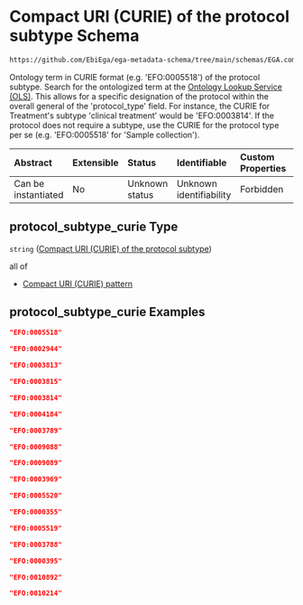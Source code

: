 # Compact URI (CURIE) of the protocol subtype Schema

```txt
https://github.com/EbiEga/ega-metadata-schema/tree/main/schemas/EGA.common-definitions.json#/definitions/protocols_object/properties/protocol_type_descriptor/properties/protocol_subtype_curie
```

Ontology term in CURIE format (e.g. 'EFO:0005518') of the protocol subtype. Search for the ontologized term at the [Ontology Lookup Service (OLS)](https://www.ebi.ac.uk/ols/index). This allows for a specific designation of the protocol within the overall general of the 'protocol\_type' field. For instance, the CURIE for Treatment's subtype 'clinical treatment' would be 'EFO:0003814'. If the protocol does not require a subtype, use the CURIE for the protocol type per se (e.g. 'EFO:0005518' for 'Sample collection').

| Abstract            | Extensible | Status         | Identifiable            | Custom Properties | Additional Properties | Access Restrictions | Defined In                                                                                           |
| :------------------ | :--------- | :------------- | :---------------------- | :---------------- | :-------------------- | :------------------ | :--------------------------------------------------------------------------------------------------- |
| Can be instantiated | No         | Unknown status | Unknown identifiability | Forbidden         | Allowed               | none                | [EGA.common-definitions.json\*](../../../schemas/EGA.common-definitions.json "open original schema") |

## protocol\_subtype\_curie Type

`string` ([Compact URI (CURIE) of the protocol subtype](ega-12-definitions-ega-protocols-object-properties-protocol-type-descriptor-properties-compact-uri-curie-of-the-protocol-subtype.md))

all of

* [Compact URI (CURIE) pattern](ega-12-definitions-ega-protocols-object-properties-protocol-type-descriptor-properties-compact-uri-curie-of-the-protocol-subtype-allof-compact-uri-curie-pattern.md "check type definition")

## protocol\_subtype\_curie Examples

```json
"EFO:0005518"
```

```json
"EFO:0002944"
```

```json
"EFO:0003813"
```

```json
"EFO:0003815"
```

```json
"EFO:0003814"
```

```json
"EFO:0004184"
```

```json
"EFO:0003789"
```

```json
"EFO:0009088"
```

```json
"EFO:0009089"
```

```json
"EFO:0003969"
```

```json
"EFO:0005520"
```

```json
"EFO:0000355"
```

```json
"EFO:0005519"
```

```json
"EFO:0003788"
```

```json
"EFO:0000395"
```

```json
"EFO:0010892"
```

```json
"EFO:0010214"
```
